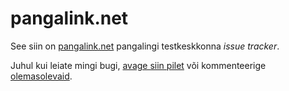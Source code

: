 # pangalink.net

See siin on [pangalink.net](https://pangalink.net/) pangalingi testkeskkonna *issue tracker*.

Juhul kui leiate mingi bugi, [avage siin pilet](https://github.com/andris9/pangalink.net/issues/new) või kommenteerige [olemasolevaid](https://github.com/andris9/pangalink.net/issues).
